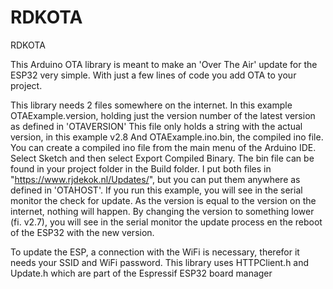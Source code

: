 # RDKOTA
 RDKOTA
 
 
This Arduino OTA library is meant to make an 'Over The Air' update for the ESP32 very simple.
With just a few lines of code you add OTA to your project.

This library needs 2 files somewhere on the internet.
In this example OTAExample.version, holding just the version number of the latest version as defined in 'OTAVERSION'
This file only holds a string with the actual version, in this example v2.8
And OTAExample.ino.bin, the compiled ino file.
You can create a compiled ino file from the main menu of the Arduino IDE. Select Sketch and then select Export Compiled Binary.
The bin file can be found in your project folder in the Build folder. 
I put both files in "https://www.rjdekok.nl/Updates/", but you can put them anywhere as defined in 'OTAHOST'.
If you run this example, you will see in the serial monitor the check for update. 
As the version is equal to the version on the internet, nothing will happen.
By changing the version to something lower (fi. v2.7), you will see in the serial monitor the update process en the reboot of the ESP32 with the new version.

To update the ESP, a connection with the WiFi is necessary, therefor it needs your SSID and WiFi password.
This library uses HTTPClient.h and Update.h which are part of the Espressif ESP32 board manager